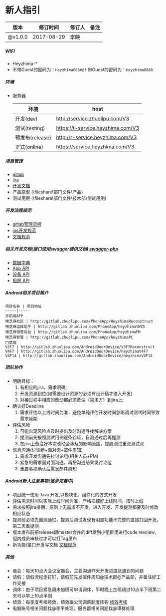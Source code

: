 # 新人指引
版本 | 修订时间 | 修订人 | 备注
------|------|------|------
@v1.0.0 | 2017-08-29 | 李映 |

##### WIFI
- Heyzhima-*
- 不带Guest的密码为：`Heyzhima666#@!`  带Guest的密码为：`Heyzhima8888`

##### 环境
- 服务器

    环境 | host |
    ------|------|
    开发(dev) | http://service.zhuolipu.com/V3 |
    测试(testing) | https://t-service.heyzhima.com/V3 | 
    预发布(release) | http://r-service.heyzhima.com/V3 |
    正式(online) | https://service.heyzhima.com/V3 |


##### 项目管理
- [gitlab](http://gitlab.zhuolipu.com/)
- [jira](http://jira.zhuolipu.com/)
- [开发文档](http://gitlab.zhuolipu.com/php/doc/tree/master)
- 产品原型 (\\fileshare\部门文件\产品)
- 测试用例 (\\fileshare\部门文件\技术部\测试用例)

##### 开发流程规范
- [gitlab管理流程](http://gitlab.zhuolipu.com/php/doc/blob/master/%E7%89%88%E6%9C%AC%E5%8F%91%E5%B8%83%E6%B5%81%E7%A8%8B%E8%A7%84%E8%8C%83.md)
- [ios开发规范](http://gitlab.zhuolipu.com/php/doc/blob/master/android/Android%E5%BC%80%E5%8F%91%E8%A7%84%E8%8C%83.md)
- [文档规范](http://gitlab.zhuolipu.com/php/doc/blob/master/%E6%96%87%E6%A1%A3%E8%A7%84%E8%8C%83.md)

##### 相关开发文档(接口使用swagger提供文档) [swagger-php](http://gitlab.zhuolipu.com/php/doc/tree/master/php/swagger)
- [数据字典](http://gitlab.zhuolipu.com/php/api.heyzhima.com/blob/master/Doc/.DB.md)
- [App API](http://doc.zhuolipu.com/php/swagger/dist/?url=http://doc.zhuolipu.com/php/api.v3.json)
- [设备 API](http://doc.zhuolipu.com/php/swagger/dist/?url=http://doc.zhuolipu.com/php/device.json)
- [租房 API](http://doc.zhuolipu.com/php/swagger/dist/?url=http://doc.zhuolipu.com/php/house.json)

##### Android相关项目简介

    项目名称 | 项目地址 
    -----|-----
    手机端APP
    嘿芝麻社区 | http://gitlab.zhuolipu.com/PhoneApp/HeyzhimaReconstruct
    嘿芝麻运维助手 | http://gitlab.zhuolipu.com/PhoneApp/heyzhimaYWZS 
    嘿芝麻物管后台 | http://gitlab.zhuolipu.com/PhoneApp/heyzhimaPM 
    嘿芝麻智警 | http://gitlab.zhuolipu.com/PhoneApp/heyzhimaPC
    门禁端
    V3F7 | http://gitlab.zhuolipu.com/AndroidDoorDevice/V3F7Reconstruct
    V4F7 | http://gitlab.zhuolipu.com/AndroidDoorDevice/heyzhimaV4F7
    V4F14 | http://gitlab.zhuolipu.com/AndroidDoorDevice/heyzhimaV4F14
    

##### 团队协作
- 明确目标： 
    1. 有相应的jira，需求明确;
    2. 开发资源到位(如需要设计资源的必须有设计稿才进入开发)
    3. 对接过程中相应的改动都必须备注（需求方）到jira上;
- 确认好Deadline
    1. 需求评估以上线时间为准，避免单纯评估开发时间忽略调试测试时间导致需求延期
- 评估风险
    1. 可能出现风险点及时提出及时沟通寻找解决方案
    2. 提测前先按照测试用例逐条验证，自测通过后再提测
    3. 在jira上备注好本次改动会涉及的影响范围，提醒测试重点测试点
- 信息沟通(讨论组+面对面+邮件周知)
    1. 需求开发沟通先拉讨论组(相关人员+PM)
    2. 紧急的需求面对面沟通，再把沟通结果发讨论组
    3. 重要事项确认后需发邮件周知

##### Android新人注意事项(逐步完善中)
- 项目统一使用 `Java` 开发,以模块化、组件化的方式开发
- 评估需求时间以实际上线时间为准，严格把控好上线时间，按时上线
- 需求按照jira排期，原则上无需求不开发。进入开发、开发提测都要及时修改相应状态
- 提测前必须先自测通过，提测后测试发现有明显功能不完整的直接打回开发，第二天重提测
- 版本发布前把release跟master合并的diff发到小组群里进行code revciew，组内成员审核过才可以打Tag发布
- 新功能/接口开发写文档 [文档规范](http://gitlab.zhuolipu.com/php/doc/blob/master/%E6%96%87%E6%A1%A3%E8%A7%84%E8%8C%83.md)

##### 其他
- 晨会：每天10点大会议室晨会，主要沟通昨天开发进度及遇到的问题
- 请假：请假流程走钉钉，请假前先发邮件周知@技术部@产品部，并备注好工作交接
- 调休：由于项目紧急周末加班可申请调休，平时晚上加班超过10点半下班第二天可以早上10点半到
- 绩效：每季度考核绩效，绩效跟公司调薪制度挂钩 [绩效考核](http://gitlab.zhuolipu.com/php/doc/blob/master/%E7%A0%94%E5%8F%91%E7%BB%A9%E6%95%88%E8%80%83%E6%A0%B8.md)
- 电脑账号相关问题找@李平处理，服务器相关问题找@谭群处理

